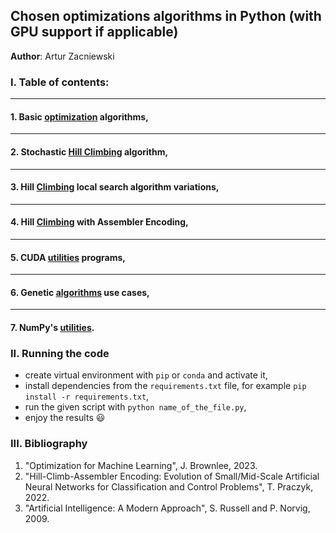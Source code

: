 ## Chosen optimizations algorithms in Python (with GPU support if applicable)

**Author**: Artur Zacniewski  


### I. Table of contents: 

---
#### 1. Basic [optimization](https://github.com/zacniewski/Python-optimization-algorithms-with-GPU/tree/main/basic_optimization_algorithms) algorithms,  

---
#### 2. Stochastic [Hill Climbing](https://github.com/zacniewski/Python-optimization-algorithms-with-GPU/tree/main/stochastic_hill_climbing) algorithm,  

---
#### 3. Hill [Climbing](https://github.com/zacniewski/Python-optimization-algorithms-with-GPU/tree/main/hill_climbing_standard_utils) local search algorithm variations,  

---
#### 4. Hill [Climbing](https://github.com/zacniewski/Python-optimization-algorithms-with-GPU/tree/main/hcae) with Assembler Encoding,  

---
#### 5. CUDA [utilities](https://github.com/zacniewski/Python-optimization-algorithms-with-GPU/tree/main/cuda_utils) programs,  

---
#### 6. Genetic [algorithms](https://github.com/zacniewski/Python-optimization-algorithms-with-GPU/tree/main/genetic_algorithms) use cases,  

---
#### 7. NumPy's [utilities](https://github.com/zacniewski/Python-optimization-algorithms-with-GPU/tree/main/numpy_utils).  



### II. Running the code
- create virtual environment with `pip` or `conda` and activate it,
- install dependencies from the `requirements.txt` file, for example `pip install -r requirements.txt`, 
- run the given script with `python name_of_the_file.py`,
- enjoy the results :smiley:


### III. Bibliography
1. "Optimization for Machine Learning", J. Brownlee, 2023.
2. "Hill-Climb-Assembler Encoding: Evolution of Small/Mid-Scale Artificial Neural Networks for Classification and
Control Problems", T. Praczyk, 2022.
3. "Artificial Intelligence: A Modern Approach", S. Russell and P. Norvig, 2009.



